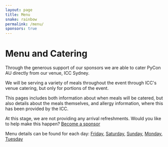 ```yaml
---
layout: page
title: Menu
snake: rainbow
permalink: /menu/
sponsors: true
---
```


# Menu and Catering

Through the generous support of our sponsors we are able to cater PyCon AU directly from our venue, ICC Sydney. 

We will be serving a variety of meals throughout the event through ICC's venue catering, but only for portions of the event. 

This pages includes both information about when meals will be catered, but also details about the meals themselves, and allergy information, where this has been provided by the ICC. 

At this stage, we are not providing any arrival refreshments. Would you like to help make this happen? [Become a sponsor](https://2019.pycon-au.org/sponsor/)

Menu details can be found for each day: [Friday](/menu/friday/), [Saturday](/menu/saturday/), [Sunday](/menu/sunday/), [Monday](/menu/monday/), [Tuesday](/menu/tuesday/)


